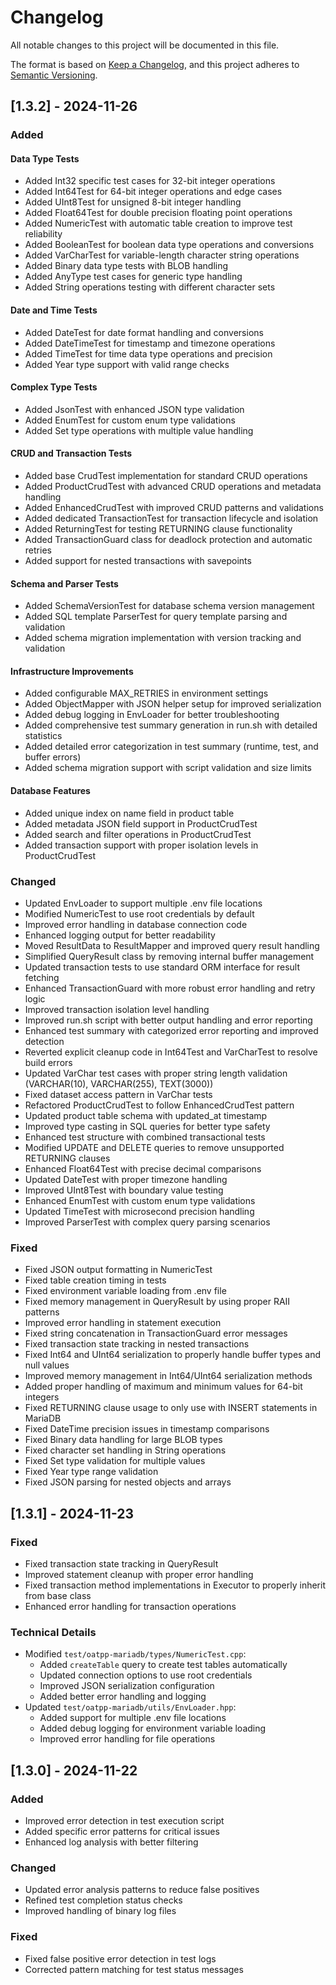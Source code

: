 # Changelog

All notable changes to this project will be documented in this file.

The format is based on [Keep a Changelog](https://keepachangelog.com/en/1.0.0/),
and this project adheres to [Semantic Versioning](https://semver.org/spec/v2.0.0.html).

## [1.3.2] - 2024-11-26

### Added
#### Data Type Tests
- Added Int32 specific test cases for 32-bit integer operations
- Added Int64Test for 64-bit integer operations and edge cases
- Added UInt8Test for unsigned 8-bit integer handling
- Added Float64Test for double precision floating point operations
- Added NumericTest with automatic table creation to improve test reliability
- Added BooleanTest for boolean data type operations and conversions
- Added VarCharTest for variable-length character string operations
- Added Binary data type tests with BLOB handling
- Added AnyType test cases for generic type handling
- Added String operations testing with different character sets

#### Date and Time Tests
- Added DateTest for date format handling and conversions
- Added DateTimeTest for timestamp and timezone operations
- Added TimeTest for time data type operations and precision
- Added Year type support with valid range checks

#### Complex Type Tests
- Added JsonTest with enhanced JSON type validation
- Added EnumTest for custom enum type validations
- Added Set type operations with multiple value handling

#### CRUD and Transaction Tests
- Added base CrudTest implementation for standard CRUD operations
- Added ProductCrudTest with advanced CRUD operations and metadata handling
- Added EnhancedCrudTest with improved CRUD patterns and validations
- Added dedicated TransactionTest for transaction lifecycle and isolation
- Added ReturningTest for testing RETURNING clause functionality
- Added TransactionGuard class for deadlock protection and automatic retries
- Added support for nested transactions with savepoints

#### Schema and Parser Tests
- Added SchemaVersionTest for database schema version management
- Added SQL template ParserTest for query template parsing and validation
- Added schema migration implementation with version tracking and validation

#### Infrastructure Improvements
- Added configurable MAX_RETRIES in environment settings
- Added ObjectMapper with JSON helper setup for improved serialization
- Added debug logging in EnvLoader for better troubleshooting
- Added comprehensive test summary generation in run.sh with detailed statistics
- Added detailed error categorization in test summary (runtime, test, and buffer errors)
- Added schema migration support with script validation and size limits

#### Database Features
- Added unique index on name field in product table
- Added metadata JSON field support in ProductCrudTest
- Added search and filter operations in ProductCrudTest
- Added transaction support with proper isolation levels in ProductCrudTest

### Changed
- Updated EnvLoader to support multiple .env file locations
- Modified NumericTest to use root credentials by default
- Improved error handling in database connection code
- Enhanced logging output for better readability
- Moved ResultData to ResultMapper and improved query result handling
- Simplified QueryResult class by removing internal buffer management
- Updated transaction tests to use standard ORM interface for result fetching
- Enhanced TransactionGuard with more robust error handling and retry logic
- Improved transaction isolation level handling
- Improved run.sh script with better output handling and error reporting
- Enhanced test summary with categorized error reporting and improved detection
- Reverted explicit cleanup code in Int64Test and VarCharTest to resolve build errors
- Updated VarChar test cases with proper string length validation (VARCHAR(10), VARCHAR(255), TEXT(3000))
- Fixed dataset access pattern in VarChar tests
- Refactored ProductCrudTest to follow EnhancedCrudTest pattern
- Updated product table schema with updated_at timestamp
- Improved type casting in SQL queries for better type safety
- Enhanced test structure with combined transactional tests
- Modified UPDATE and DELETE queries to remove unsupported RETURNING clauses
- Enhanced Float64Test with precise decimal comparisons
- Updated DateTest with proper timezone handling
- Improved UInt8Test with boundary value testing
- Enhanced EnumTest with custom enum type validations
- Updated TimeTest with microsecond precision handling
- Improved ParserTest with complex query parsing scenarios

### Fixed
- Fixed JSON output formatting in NumericTest
- Fixed table creation timing in tests
- Fixed environment variable loading from .env file
- Fixed memory management in QueryResult by using proper RAII patterns
- Improved error handling in statement execution
- Fixed string concatenation in TransactionGuard error messages
- Fixed transaction state tracking in nested transactions
- Fixed Int64 and UInt64 serialization to properly handle buffer types and null values
- Improved memory management in Int64/UInt64 serialization methods
- Added proper handling of maximum and minimum values for 64-bit integers
- Fixed RETURNING clause usage to only use with INSERT statements in MariaDB
- Fixed DateTime precision issues in timestamp comparisons
- Fixed Binary data handling for large BLOB types
- Fixed character set handling in String operations
- Fixed Set type validation for multiple values
- Fixed Year type range validation
- Fixed JSON parsing for nested objects and arrays

## [1.3.1] - 2024-11-23
### Fixed
- Fixed transaction state tracking in QueryResult
- Improved statement cleanup with proper error handling
- Fixed transaction method implementations in Executor to properly inherit from base class
- Enhanced error handling for transaction operations

### Technical Details
- Modified `test/oatpp-mariadb/types/NumericTest.cpp`:
  - Added `createTable` query to create test tables automatically
  - Updated connection options to use root credentials
  - Improved JSON serialization configuration
  - Added better error handling and logging
- Updated `test/oatpp-mariadb/utils/EnvLoader.hpp`:
  - Added support for multiple .env file locations
  - Added debug logging for environment variable loading
  - Improved error handling for file operations

## [1.3.0] - 2024-11-22
### Added
- Improved error detection in test execution script
- Added specific error patterns for critical issues
- Enhanced log analysis with better filtering

### Changed
- Updated error analysis patterns to reduce false positives
- Refined test completion status checks
- Improved handling of binary log files

### Fixed
- Fixed false positive error detection in test logs
- Corrected pattern matching for test status messages
